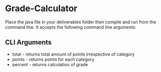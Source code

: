 # Grade-Calculator
Place the java file in your deliverables folder then compile and run from the command line. It accepts the following command line arguments:

## CLI Arguments
  * total   - returns total amount of points irrespective of category
  * points  - returns points for each category
  * percent - returns calculation of grade
